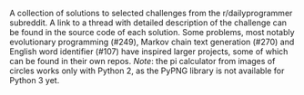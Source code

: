 A collection of solutions to selected challenges from the r/dailyprogrammer subreddit. A link to a thread with detailed description of the challenge can be found in the source code of each solution.
Some problems, most notably evolutionary programming (#249), Markov chain text generation (#270) and English word identifier (#107) have inspired larger projects, some of which can be found in their own repos.
_Note_: the pi calculator from images of circles works only with Python 2, as the PyPNG library is not available for Python 3 yet. 

